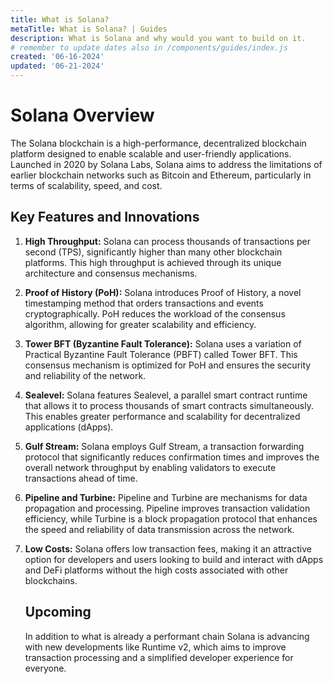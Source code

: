 ```yaml
---
title: What is Solana?
metaTitle: What is Solana? | Guides
description: What is Solana and why would you want to build on it.
# remember to update dates also in /components/guides/index.js
created: '06-16-2024'
updated: '06-21-2024'
---
```


# Solana Overview

The Solana blockchain is a high-performance, decentralized blockchain platform designed to enable scalable and user-friendly applications. Launched in 2020 by Solana Labs, Solana aims to address the limitations of earlier blockchain networks such as Bitcoin and Ethereum, particularly in terms of scalability, speed, and cost.

## Key Features and Innovations

1. **High Throughput:**
   Solana can process thousands of transactions per second (TPS), significantly higher than many other blockchain platforms. This high throughput is achieved through its unique architecture and consensus mechanisms.

2. **Proof of History (PoH):**
   Solana introduces Proof of History, a novel timestamping method that orders transactions and events cryptographically. PoH reduces the workload of the consensus algorithm, allowing for greater scalability and efficiency.

3. **Tower BFT (Byzantine Fault Tolerance):**
   Solana uses a variation of Practical Byzantine Fault Tolerance (PBFT) called Tower BFT. This consensus mechanism is optimized for PoH and ensures the security and reliability of the network.

4. **Sealevel:**
   Solana features Sealevel, a parallel smart contract runtime that allows it to process thousands of smart contracts simultaneously. This enables greater performance and scalability for decentralized applications (dApps).

5. **Gulf Stream:**
   Solana employs Gulf Stream, a transaction forwarding protocol that significantly reduces confirmation times and improves the overall network throughput by enabling validators to execute transactions ahead of time.

6. **Pipeline and Turbine:**
   Pipeline and Turbine are mechanisms for data propagation and processing. Pipeline improves transaction validation efficiency, while Turbine is a block propagation protocol that enhances the speed and reliability of data transmission across the network.

7. **Low Costs:**
   Solana offers low transaction fees, making it an attractive option for developers and users looking to build and interact with dApps and DeFi platforms without the high costs associated with other blockchains.

   ## Upcoming
   
   In addition to what is already a performant chain Solana is advancing with new developments like Runtime v2, which aims to improve transaction processing and a simplified developer experience for everyone.
